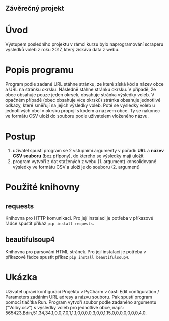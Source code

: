Závěrečný projekt
-
# Úvod
Výstupem posledního projektu v rámci kurzu bylo naprogramování scraperu výsledků voleb z roku 2017, který získává data z webu.

# Popis programu
Program podle zadané URL stáhne stránku, ze které získá kód a název obce a URL na stránku okrsku.
Následně stáhne stránku okrsku. V případě, že obec obsahuje pouze jeden okrsek, obsahuje stránka výsledky voleb. V opačném případě (obec obsahuje více okrsků) stránka obsahuje jednotlivé odkazy, které směřují na jejich výsledky voleb.
Poté se výsledky voleb u jednotlivých obcí v okrsku propojí s kódem a názvem obce. Ty se nakonec ve formátu CSV uloží do souboru podle uživatelem vloženého názvu.

# Postup
1. uživatel spustí program se 2 vstupními argumenty v pořadí: **URL** a **název CSV souboru** (bez přípony), do kterého se výsledky mají uložit
2. program vytvoří z dat stažených z webu (1. argument) konsolidované výsledky ve formátu CSV a uloží je do souboru (2. argument)

# Použité knihovny
## requests
Knihovna pro HTTP komunikaci. Pro její instalaci je potřeba v příkazové řádce spustit příkaz `pip install requests`.
## beautifulsoup4
Knihovna pro parsování HTML stránek. Pro její instalaci je potřeba v příkazové řádce spustit příkaz `pip install beautifulsoup4`.

# Ukázka
Uživatel upraví konfiguraci Projektu v PyCharm v části Edit configuration / Parameters zadáním URL adresy a názvu souboru. Pak spustí program pomocí tlačítka Run. Program vytvoří soubor podle zadaného argumentu ("Volby.csv") s výsledky voleb pro jednotlivé obce, např.: 565423,Bdín,51,34,34,1,0,0,7,0,1,1,1,0,0,0,0,3,0,0,1,15,0,0,0,0,0,0,0,4,0.